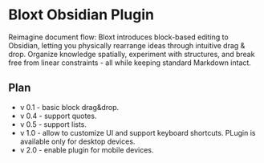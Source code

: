 # Bloxt Obsidian Plugin

Reimagine document flow: Bloxt introduces block-based editing to Obsidian, letting you physically rearrange ideas through intuitive drag & drop. Organize knowledge spatially, experiment with structures, and break free from linear constraints - all while keeping standard Markdown intact.



## Plan
- v 0.1 - basic block drag&drop.
- v 0.4 - support quotes.
- v 0.5 - support lists.
- v 1.0 - allow to customize UI and support keyboard shortcuts. PLugin is available only for desktop devices.
- v 2.0 - enable plugin for mobile devices.
